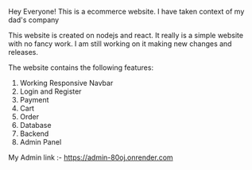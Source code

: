 Hey Everyone! This is a ecommerce website. I have taken context of my dad's company 

This website is created on nodejs and react. It really is a simple website with no fancy work. I am still working on it making new changes and releases. 

The website contains the following features:
1) Working Responsive Navbar
2) Login and Register
3) Payment
4) Cart
5) Order
6) Database
7) Backend
8) Admin Panel

My Admin link :- https://admin-80oj.onrender.com

